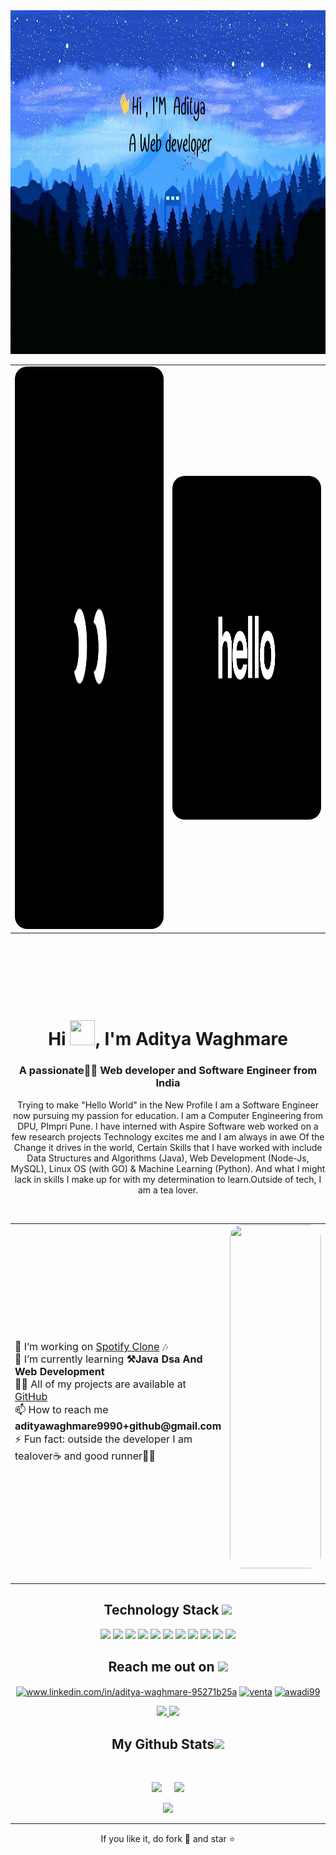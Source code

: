 <img src="Aditya waghmare (3).png" height=550px width=100% >
<table>
  <tr>
    <td width="50%">
      <img src="https://github.com/awadi99/awadi99/blob/main/download.gif" height="900px" width="100%" style="border-radius: 20px;">
    </td>
    <td width="50%">
      <img src="https://github.com/awadi99/awadi99/blob/main/helo.gif" height="550px" width="100%" style="border-radius: 20px;">
    </td>
  </tr>
</table>

<h1 align="center">Hi
 <img src="https://media0.giphy.com/media/0IxONYHUw0vikYuAoL/giphy.gif?cid=6c09b952v6ng29bsa2hkkarrcbqknae5eywo67bgld66dr58&ep=v1_stickers_related&rid=giphy.gif&ct=s"height =40px width =40px" style ="margin:100px 0px 0px 0px;">, I'm Aditya Waghmare</h1>
<h3 align="center">A passionate🧑‍💻 Web developer and Software Engineer from India</h3>

<p align="center">Trying to make "Hello World" in the New Profile I am a Software Engineer now pursuing my passion for education. I am a Computer Engineering from DPU, PImpri Pune. I have interned with Aspire Software web worked on a few research projects  Technology excites me and I am always in awe Of the Change it drives in the world, Certain Skills that I have worked with include Data Structures and Algorithms (Java), Web Development (Node-Js, MySQL), Linux OS (with GO) & Machine Learning (Python). And what I might lack in skills I make up for with my determination to learn.Outside of tech, I am a tea lover.</p>
&nbsp;
&nbsp;
&nbsp;
<table align="center" width="100%" >
  <tr>
    <!-- Image Column -->
    <td width="50%" >
      <ul style="list-style: none; padding: 0; font-size: 16px;">
        <li>🔭 I’m working on <a href="https://github.com/awadi99?tab=repositories">Spotify Clone</a> 🎶</li>
        <li>🌱 I’m currently learning <b>⚒️Java Dsa And Web Development</b></li>
        <li>👨‍💻 All of my projects are available at <a href="https://github.com/awadi99?tab=repositories">GitHub</a></li>
        <li>📫 How to reach me <b>adityawaghmare9990+github@gmail.com</b></li>
        <li>⚡ Fun fact: outside the developer I am tealover☕ and good runner🏃‍♂️</li>
      </ul>
    </td>
       <td width="50%">
      <img src="https://github.com/awadi99/awadi99/blob/main/Designer%20at%20work.gif" height="550px" width="100%" style="border-radius: 20px; margin-bottom: 20px;">
    </td>
  </tr>
</table>


<h2 align="center">Technology Stack <img src="https://github.com/ritik307/ritik307/blob/main/images/laptop.gif" width="50"></h2>

<p align="center">
<img src="https://img.shields.io/badge/-HTML5-E34F26?style=flat-square&logo=html5&logoColor=white"/>
<img src="https://img.shields.io/badge/-CSS3-1572B6?style=flat-square&logo=css3"/>
<img src="https://img.shields.io/badge/-Bootstrap-563D7C?style=flat-square&logo=bootstrap"/>
<img src="https://img.shields.io/badge/-java-E34A86?style=flat-square&logo=java"/>
<img src="https://img.shields.io/badge/-JavaScript-black?style=flat-square&logo=javascript"/>
<img src="https://img.shields.io/badge/-Nodejs-black?style=flat-square&logo=Node.js"/>
<img src="https://img.shields.io/badge/-React-black?style=flat-square&logo=react"/>
<img src="https://img.shields.io/badge/-MongoDB-black?style=flat-square&logo=mongodb"/>
<img src="https://img.shields.io/badge/-MySQL-black?style=flat-square&logo=mysql"/>
<img src="https://img.shields.io/badge/-Git-black?style=flat-square&logo=git"/>
<img src="https://img.shields.io/badge/-GitHub-black?style=flat-square&logo=github"/>
</p>



<h2 align="center">Reach me out on <img src="https://media0.giphy.com/media/jqNPzdTTxQfOgOqpO4/source.gif" width="50"></h2><p align="center">
<a href="https://linkedin.com/in/www.linkedin.com/in/aditya-waghmare-95271b25a" target="blank"><img align="center" src="https://raw.githubusercontent.com/rahuldkjain/github-profile-readme-generator/master/src/images/icons/Social/linked-in-alt.svg" alt="www.linkedin.com/in/aditya-waghmare-95271b25a" height="30" width="40" /></a>
<a href="https://leetcode.com/u/aw_adi/" target="blank"><img align="center" src="https://raw.githubusercontent.com/rahuldkjain/github-profile-readme-generator/master/src/images/icons/Social/leet-code.svg" alt="venta" height="30" width="40" /></a>
<a href="https://auth.geeksforgeeks.org/user/awadi99" target="blank"><img align="center" src="https://raw.githubusercontent.com/rahuldkjain/github-profile-readme-generator/master/src/images/icons/Social/geeks-for-geeks.svg" alt="awadi99" height="30" width="40" /></a>
</p>

<p align="center">
<!-- <img src="https://img.shields.io/badge/-ritik-purple?style=flat-square&logo=instagram&logoColor=white&link=https://www.instagram.com/pinkdogg307/"/> -->
<a href="mailto: ritikpr307@gmail.com">
 <img src="https://img.shields.io/badge/-awadi99-c14438?style=flat-square&logo=Gmail&logoColor=white&link=mailto:adityawaghmare9990+github@gmail.com"/>
</a>
<a href="https://www.linkedin.com/in/aditya-waghmare-95271b25a/">
 <img src="https://img.shields.io/badge/-awadi99-blue?style=flat-square&logo=Linkedin&logoColor=white&link=https://www.linkedin.com/in/aditya-waghmare-95271b25a/"/>
</a>
</p>




<h2 align="center">
  My Github Stats<img src="https://media.giphy.com/media/VgCDAzcKvsR6OM0uWg/giphy.gif" width="50">
</h2>
 
<br>

<p align = "center">
  <img  src = "https://github-readme-stats.vercel.app/api?username=awadi99&show_icons=true&theme=radical&line_height=27">
  &nbsp;
  &nbsp;
  <img align=left" src = "https://github-readme-stats.vercel.app/api/top-langs/?username=awadi99&show=html,css,javascript,java,shaderlab,kotlin,hlsl&theme=radical">
</p>

<p align = "center">
 <img  src="https://github-readme-streak-stats.herokuapp.com/?user=awadi99&show_icons=true&locale=en&layout=compact&theme=radical&line_height=0" />
</p> 

<hr>
<p align="center">If you like it, do fork 🍴 and star ⭐</p>
